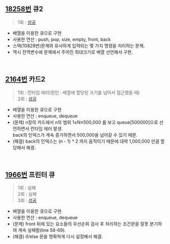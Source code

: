 ## [18258번](https://www.acmicpc.net/problem/18258) 큐2
> 1회 : [성공](./baekjoon_18258_queue2.c)
- 배열을 이용한 큐으로 구현
- 사용한 연산 : push, pop, size, empty, front, back
- 스택(10828번)문제와 유사하게 입력되는 몇 가지 명령을 처리하는 문제.
- 역시 전역변수에 문제에서 주어진 최대크기로 배열 선언해서 구현.
<br>

## [2164번](https://www.acmicpc.net/problem/2164) 카드2
> 1회 : 런타임 에러(원인 : 배열에 할당된 크기를 넘어서 접근했을 때) <br>
> 2회 : [성공](./baekjoon_02164_card2.c)
- 배열을 이용한 큐으로 구현
- 사용한 연산 : enqueue, dequeue
- (문제) n장의 카드에서 n의 범위 1≤N≤500,000 를 보고 queue[500000]으로 선언하면서 런타임 에러 발생. <br>back의 인덱스가 계속 증가하면서 500,000을 넘어갈 수 있기 때문.
- (해결) back의 인덱스는 (n - 1) * 2 까지 움직이기 때문에 대략 1,000,000 만큼 할당해서 해결.
<br>

## [1966번](https://www.acmicpc.net/problem/1966) 프린터 큐
> 1회 : 실패 <br>
> 2회 : 실패 <br>
> 3회 : [성공](./baekjoon_01966_printer_queue.c)
- 배열을 이용한 큐으로 구현
- 사용한 연산 : enqueue, dequeue
- (문제) front 뒤에 있는 요소들의 우선순위 검사 후 처리하는 조건문을 잘못 분기하여 계속 실패함(line 58-69).
- (해결) if/else 문을 명확하게 다시 설정해서 해결.
<br>
